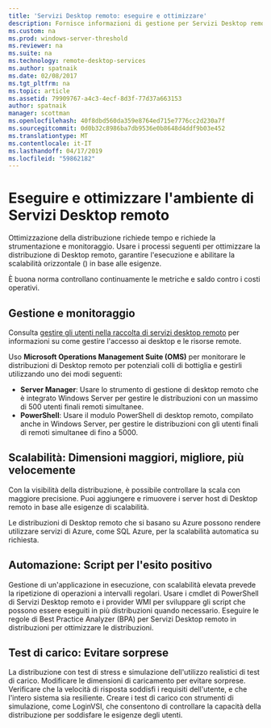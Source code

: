 ```yaml
---
title: 'Servizi Desktop remoto: eseguire e ottimizzare'
description: Fornisce informazioni di gestione per Servizi Desktop remoto.
ms.custom: na
ms.prod: windows-server-threshold
ms.reviewer: na
ms.suite: na
ms.technology: remote-desktop-services
ms.author: spatnaik
ms.date: 02/08/2017
ms.tgt_pltfrm: na
ms.topic: article
ms.assetid: 79909767-a4c3-4ecf-8d3f-77d37a663153
author: spatnaik
manager: scottman
ms.openlocfilehash: 40f8dbd560da359e8764ed715e7776cc2d230a7f
ms.sourcegitcommit: 0d0b32c8986ba7db9536e0b8648d4ddf9b03e452
ms.translationtype: MT
ms.contentlocale: it-IT
ms.lasthandoff: 04/17/2019
ms.locfileid: "59862182"
---
```

# <a name="run-and-tune-your-remote-desktop-services-environment"></a>Eseguire e ottimizzare l'ambiente di Servizi Desktop remoto

Ottimizzazione della distribuzione richiede tempo e richiede la strumentazione e monitoraggio. Usare i processi seguenti per ottimizzare la distribuzione di Desktop remoto, garantire l'esecuzione e abilitare la scalabilità orizzontale () in base alle esigenze. 

È buona norma controllano continuamente le metriche e saldo contro i costi operativi.

## <a name="management-and-monitoring"></a>Gestione e monitoraggio

Consulta [gestire gli utenti nella raccolta di servizi desktop remoto](rds-user-management.md) per informazioni su come gestire l'accesso ai desktop e le risorse remote.

Uso **Microsoft Operations Management Suite (OMS)** per monitorare le distribuzioni di Desktop remoto per potenziali colli di bottiglia e gestirli utilizzando uno dei modi seguenti: 

- **Server Manager**: Usare lo strumento di gestione di desktop remoto che è integrato Windows Server per gestire le distribuzioni con un massimo di 500 utenti finali remoti simultanee. 
- **PowerShell**: Usare il modulo PowerShell di desktop remoto, compilato anche in Windows Server, per gestire le distribuzioni con gli utenti finali di remoti simultanee di fino a 5000.

## <a name="scale-bigger-better-faster"></a>Scalabilità: Dimensioni maggiori, migliore, più velocemente

Con la visibilità della distribuzione, è possibile controllare la scala con maggiore precisione. Puoi aggiungere e rimuovere i server host di Desktop remoto in base alle esigenze di scalabilità. 

Le distribuzioni di Desktop remoto che si basano su Azure possono rendere utilizzare servizi di Azure, come SQL Azure, per la scalabilità automatica su richiesta.

## <a name="automation-script-for-success"></a>Automazione: Script per l'esito positivo

Gestione di un'applicazione in esecuzione, con scalabilità elevata prevede la ripetizione di operazioni a intervalli regolari. Usare i cmdlet di PowerShell di Servizi Desktop remoto e i provider WMI per sviluppare gli script che possono essere eseguiti in più distribuzioni quando necessario. Eseguire le regole di Best Practice Analyzer (BPA) per Servizi Desktop remoto in distribuzioni per ottimizzare le distribuzioni.

## <a name="load-testing-avoid-surprises"></a>Test di carico: Evitare sorprese

La distribuzione con test di stress e simulazione dell'utilizzo realistici di test di carico. Modificare le dimensioni di caricamento per evitare sorprese. Verificare che la velocità di risposta soddisfi i requisiti dell'utente, e che l'intero sistema sia resiliente. Creare i test di carico con strumenti di simulazione, come LoginVSI, che consentono di controllare la capacità della distribuzione per soddisfare le esigenze degli utenti. 